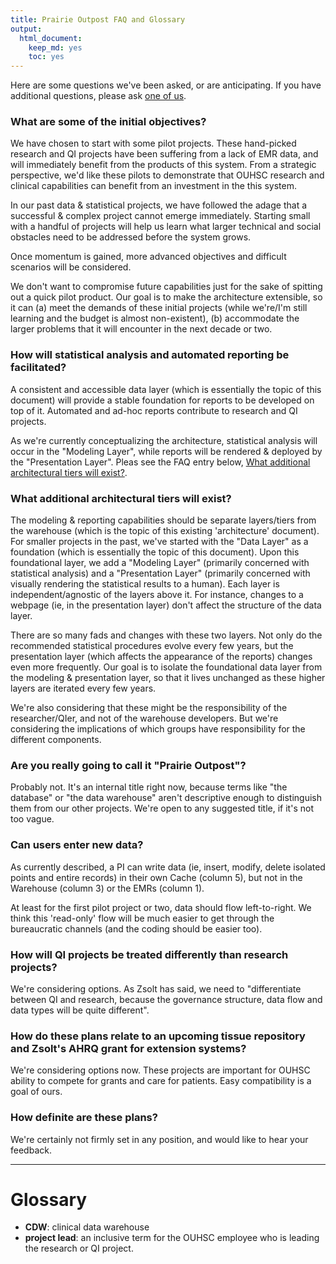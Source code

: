 ```yaml
---
title: Prairie Outpost FAQ and Glossary
output:
  html_document:
    keep_md: yes
    toc: yes
---
```



Here are some questions we've been asked, or are anticipating.  If you have additional questions, please ask [one of us](#contact-info-of-current-collaborators).

### What are some of the initial objectives?
We have chosen to start with some pilot projects.  These hand-picked research and QI projects have been suffering from a lack of EMR data, and will immediately benefit from the products of this system.  From a strategic perspective, we'd like these pilots to demonstrate that OUHSC research and clinical capabilities can benefit from an investment in the this system.  

In our past data & statistical projects, we have followed the adage that a successful & complex project cannot emerge immediately.  Starting small with a handful of projects will help us learn what larger technical and social obstacles need to be addressed before the system grows.

Once momentum is gained, more advanced objectives and difficult scenarios will be considered.

We don't want to compromise future capabilities just for the sake of spitting out a quick pilot product.  Our goal is to make the architecture extensible, so it can (a) meet the demands of these initial projects (while we're/I'm still learning and the budget is almost non-existent), (b) accommodate the larger problems that it will encounter in the next decade or two.

### How will statistical analysis and automated reporting be facilitated?
A consistent and accessible data layer (which is essentially the topic of this document) will provide a stable foundation for reports to be developed on top of it.  Automated and ad-hoc reports contribute to research and QI projects.

As we're currently conceptualizing the architecture, statistical analysis will occur in the "Modeling Layer", while reports will be rendered & deployed by the "Presentation Layer".  Pleas see the FAQ entry below, [What additional architectural tiers will exist?](#what-additional-architectural-tiers-will-exist).

### What additional architectural tiers will exist?
The modeling & reporting capabilities should be separate layers/tiers from the warehouse (which is the topic of this existing 'architecture' document).  For smaller projects in the past, we've started with the "Data Layer" as a foundation (which is essentially the topic of this document).  Upon this foundational layer, we add a "Modeling Layer" (primarily concerned with statistical analysis) and a "Presentation Layer" (primarily concerned with visually rendering the statistical results to a human).  Each layer is independent/agnostic of the layers above it.  For instance, changes to a webpage (ie, in the presentation layer) don't affect the structure of the data layer.

There are so many fads and changes with these two layers.  Not only do the recommended statistical procedures evolve every few years, but the presentation layer (which affects the appearance of the reports) changes even more frequently.  Our goal is to isolate the foundational data layer from the modeling & presentation layer, so that it lives unchanged as these higher layers are iterated every few years.

We're also considering that these might be the responsibility of the researcher/QIer, and not of the warehouse developers.  But we're considering the implications of which groups have responsibility for the different components.

### Are you really going to call it "Prairie Outpost"?
Probably not.  It's an internal title right now, because terms like "the database" or "the data warehouse" aren't descriptive enough to distinguish them from our other projects.  We're open to any suggested title, if it's not too vague.

### Can users enter new data?
As currently described, a PI can write data (ie, insert, modify, delete isolated points and entire records) in their own Cache (column 5), but not in the Warehouse (column 3) or the EMRs (column 1).

At least for the first pilot project or two, data should flow left-to-right.  We think this 'read-only' flow will be much easier to get through the bureaucratic channels (and the coding should be easier too).  

### How will QI projects be treated differently than research projects?
We're considering options.  As Zsolt has said, we need to "differentiate between QI and research, because the governance structure, data flow and data types will be quite different".

### How do these plans relate to an upcoming tissue repository and Zsolt's AHRQ grant for extension systems?
We're considering options now.  These projects are important for OUHSC ability to compete for grants and care for patients.  Easy compatibility is a goal of ours.   

### How definite are these plans?
We're certainly not firmly set in any position, and would like to hear your feedback. 

-------------

Glossary
=================================================
* **CDW**: clinical data warehouse
* **project lead**: an inclusive term for the OUHSC employee who is leading the research or QI project.
